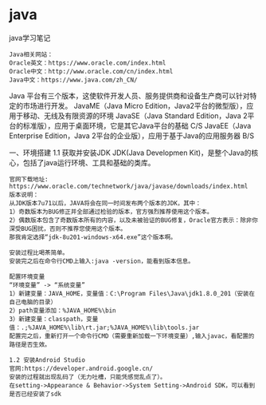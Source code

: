 # java
java学习笔记

    Java相关网站：
    Oracle英文：https://www.oracle.com/index.html
    Oracle中文：http://www.oracle.com/cn/index.html
    Java中文：https://www.java.com/zh_CN/

Java 平台有三个版本，这使软件开发人员、服务提供商和设备生产商可以针对特定的市场进行开发。
    JavaME（Java Micro Edition，Java2平台的微型版），应用于移动、无线及有限资源的环境
    JavaSE（Java Standard Edition，Java 2平台的标准版），应用于桌面环境，它是其它Java平台的基础 C/S
    JavaEE（Java Enterprise Edition，Java 2平台的企业版），应用于基于Java的应用服务器 B/S

一、环境搭建
    1.1 获取并安装JDK
    JDK(Java Developmen Kit)，是整个Java的核心，包括了java运行环境、工具和基础的类库。
    
    官网下载地址: https://www.oracle.com/technetwork/java/javase/downloads/index.html
    版本说明：
    从JDK版本7u71以后，JAVA将会在同一时间发布两个版本的JDK，其中：
    1）奇数版本为BUG修正并全部通过检验的版本，官方强烈推荐使用这个版本。
    2）偶数版本包含了奇数版本所有的内容，以及未被验证的BUG修复，Oracle官方表示：除非你深受BUG困扰，否则不推荐您使用这个版本。
    那我肯定选择“jdk-8u201-windows-x64.exe”这个版本啊。
    
    安装过程比喝茶简单。    
    安装完之后在命令行CMD上输入:java -version，能看到版本信息。
    
    配置环境变量
    “环境变量” -> “系统变量”
    1）新建变量：JAVA_HOME，变量值：C:\Program Files\Java\jdk1.8.0_201（安装在自己电脑的目录）
    2）path变量添加：%JAVA_HOME%\bin
    3）新建变量：classpath，变量值：.;%JAVA_HOME%\lib\rt.jar;%JAVA_HOME%\lib\tools.jar
    配置完之后，重新打开一个命令行CMD（需要重新加载一下环境变量）,输入javac，看配置的路径是否生效。
    
    1.2 安装Android Studio
    官网:https://developer.android.google.cn/
    安装的过程就出现乱码了（无力吐槽，只能凭感觉乱点了）。
    在setting->Appearance & Behavior->System Setting->Android SDK，可以看到是否已经安装了sdk
    
    
    
